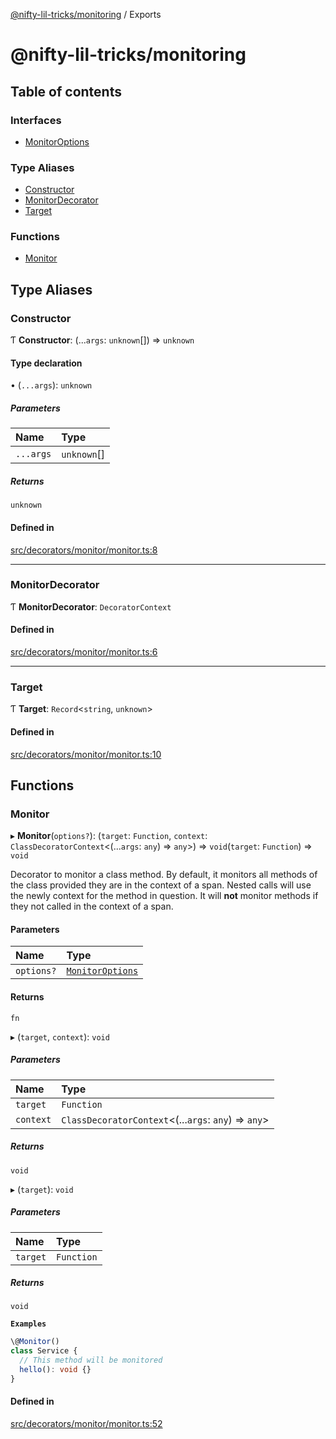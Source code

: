 [@nifty-lil-tricks/monitoring](README.md) / Exports

# @nifty-lil-tricks/monitoring

## Table of contents

### Interfaces

- [MonitorOptions](interfaces/MonitorOptions.md)

### Type Aliases

- [Constructor](modules.md#constructor)
- [MonitorDecorator](modules.md#monitordecorator)
- [Target](modules.md#target)

### Functions

- [Monitor](modules.md#monitor)

## Type Aliases

### Constructor

Ƭ **Constructor**: (...`args`: `unknown`[]) => `unknown`

#### Type declaration

• (`...args`): `unknown`

##### Parameters

| Name | Type |
| :------ | :------ |
| `...args` | `unknown`[] |

##### Returns

`unknown`

#### Defined in

[src/decorators/monitor/monitor.ts:8](https://github.com/jonnydgreen/nifty-lil-tricks-monitoring/blob/c36cd37/src/decorators/monitor/monitor.ts#L8)

___

### MonitorDecorator

Ƭ **MonitorDecorator**: `DecoratorContext`

#### Defined in

[src/decorators/monitor/monitor.ts:6](https://github.com/jonnydgreen/nifty-lil-tricks-monitoring/blob/c36cd37/src/decorators/monitor/monitor.ts#L6)

___

### Target

Ƭ **Target**: `Record`\<`string`, `unknown`\>

#### Defined in

[src/decorators/monitor/monitor.ts:10](https://github.com/jonnydgreen/nifty-lil-tricks-monitoring/blob/c36cd37/src/decorators/monitor/monitor.ts#L10)

## Functions

### Monitor

▸ **Monitor**(`options?`): (`target`: `Function`, `context`: `ClassDecoratorContext`\<(...`args`: `any`) => `any`\>) => `void`(`target`: `Function`) => `void`

Decorator to monitor a class method.
By default, it monitors all methods of the class provided
they are in the context of a span. Nested calls will use the newly
context for the method in question.
It will **not** monitor methods if they not called in the
context of a span.

#### Parameters

| Name | Type |
| :------ | :------ |
| `options?` | [`MonitorOptions`](interfaces/MonitorOptions.md) |

#### Returns

`fn`

▸ (`target`, `context`): `void`

##### Parameters

| Name | Type |
| :------ | :------ |
| `target` | `Function` |
| `context` | `ClassDecoratorContext`\<(...`args`: `any`) => `any`\> |

##### Returns

`void`

▸ (`target`): `void`

##### Parameters

| Name | Type |
| :------ | :------ |
| `target` | `Function` |

##### Returns

`void`

**`Examples`**

```typescript
\@Monitor()
class Service {
  // This method will be monitored
  hello(): void {}
}
```

#### Defined in

[src/decorators/monitor/monitor.ts:52](https://github.com/jonnydgreen/nifty-lil-tricks-monitoring/blob/c36cd37/src/decorators/monitor/monitor.ts#L52)
